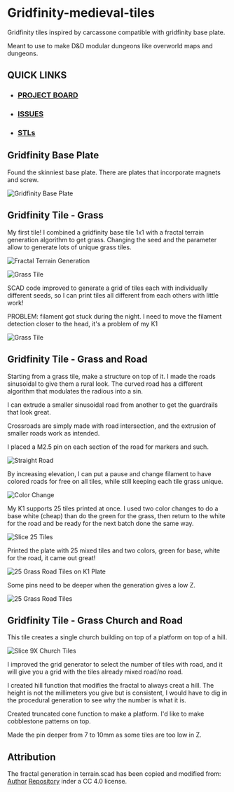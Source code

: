 # Gridfinity-medieval-tiles

Gridfinity tiles inspired by carcassone compatible with gridfinity base plate.

Meant to use to make D&D modular dungeons like overworld maps and dungeons.

## QUICK LINKS
- ### [PROJECT BOARD](https://github.com/users/OrsoEric/projects/12)
- ### [ISSUES](https://github.com/OrsoEric/Gridfinity-medieval-tiles/issues)
- ### [STLs](https://github.com/OrsoEric/Gridfinity-medieval-tiles/tree/Master/stl)

## Gridfinity Base Plate

Found the skinniest base plate. There are plates that incorporate magnets and screw.

![Gridfinity Base Plate](/images/2024-12-19-Gridfinity-5x5.jpg)

## Gridfinity Tile - Grass

My first tile! I combined a gridfinity base tile 1x1 with a fractal terrain generation algorithm to get grass. Changing the seed and the parameter allow to generate lots of unique grass tiles.

![Fractal Terrain Generation](/images/2024-12-22e-fractal-terrain-generation.jpg)

![Grass Tile](/images/2024-12-22f-first-grass-tile-printed.jpg)

SCAD code improved to generate a grid of tiles each with individually different seeds, so I can print tiles all different from each others with little work!

PROBLEM: filament got stuck during the night. I need to move the filament detection closer to the head, it's a problem of my K1

![Grass Tile](/images/2024-12-23a-Print-25-grass-tail-partial-fail.jpg)


## Gridfinity Tile - Grass and Road

Starting from a grass tile, make a structure on top of it.  I made the roads sinusoidal to give them a rural look. The curved road has a different algorithm that modulates the radious into a sin.

I can extrude a smaller sinusoidal road from another to get the guardrails that look great.

Crossroads are simply made with road intersection, and the extrusion of smaller roads work as intended.

I placed a M2.5 pin on each section of the road for markers and such.

![Straight Road](/images/2024-12-23_11_07-grass-straight-road.jpg)


By increasing elevation, I can put a pause and change filament to have colored roads for free on all tiles, while still keeping each tile grass unique.

![Color Change](/images/2024-12-23_11_00_filament-change.jpg)

My K1 supports 25 tiles printed at once. I used two color changes to do a base white (cheap) than do the green for the grass, then return to the white for the road and be ready for the next batch done the same way.

![Slice 25 Tiles](/images/2024-12-23_12_25-25-Grass-Road-Tiles.png)

Printed the plate with 25 mixed tiles and two colors, green for base, white for the road, it came out great!

![25 Grass Road Tiles on K1 Plate](/images/25X-Grass-Road-Tiles-Plate.jpg)

Some pins need to be deeper when the generation gives a low Z.

![25 Grass Road Tiles](/images/25X-Grass-Road-Tiles.jpg)

## Gridfinity Tile - Grass Church and Road

This tile creates a single church building on top of a platform on top of a hill.

![Slice 9X Church Tiles](/images/9X-Church-Tiles-OptionalRoad.jpg)

I improved the grid generator to select the number of tiles with road, and it will give you a grid with the tiles already mixed road/no road.

I created hill function that modifies the fractal to always creat a hill. The height is not the millimeters you give but is consistent, I would have to dig in the procedural generation to see why the number is what it is.

Created truncated cone function to make a platform. I'd like to make cobblestone patterns on top.

Made the pin deeper from 7 to 10mm as some tiles are too low in Z.

## Attribution

The fractal generation in terrain.scad has been copied and modified from: [Author](https://www.printables.com/@Anachronist) [Repository](https://www.printables.com/model/129126-procedural-weathered-fractal-terrain-in-openscad/files) inder a CC 4.0 license.